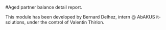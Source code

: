 #Aged partner balance detail report.

This module has been developed by Bernard Delhez, intern @ AbAKUS it-solutions, under the control of Valentin Thirion.